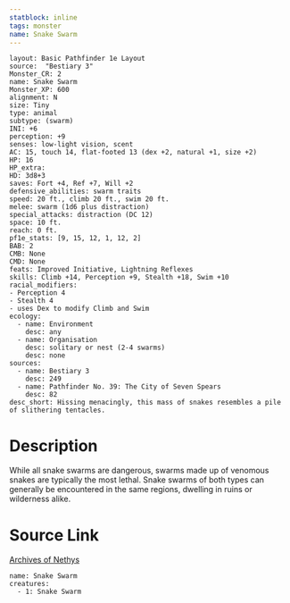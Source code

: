 ```yaml
---
statblock: inline
tags: monster
name: Snake Swarm
---
```

```statblock
layout: Basic Pathfinder 1e Layout
source:  "Bestiary 3"
Monster_CR: 2
name: Snake Swarm
Monster_XP: 600
alignment: N
size: Tiny
type: animal
subtype: (swarm)
INI: +6
perception: +9
senses: low-light vision, scent
AC: 15, touch 14, flat-footed 13 (dex +2, natural +1, size +2)
HP: 16
HP_extra: 
HD: 3d8+3
saves: Fort +4, Ref +7, Will +2
defensive_abilities: swarm traits
speed: 20 ft., climb 20 ft., swim 20 ft.
melee: swarm (1d6 plus distraction)
special_attacks: distraction (DC 12)
space: 10 ft.
reach: 0 ft.
pf1e_stats: [9, 15, 12, 1, 12, 2]
BAB: 2
CMB: None
CMD: None
feats: Improved Initiative, Lightning Reflexes
skills: Climb +14, Perception +9, Stealth +18, Swim +10
racial_modifiers:
- Perception 4
- Stealth 4
- uses Dex to modify Climb and Swim
ecology:
  - name: Environment
    desc: any
  - name: Organisation
    desc: solitary or nest (2-4 swarms)
    desc: none
sources:
  - name: Bestiary 3
    desc: 249
  - name: Pathfinder No. 39: The City of Seven Spears
    desc: 82
desc_short: Hissing menacingly, this mass of snakes resembles a pile of slithering tentacles.
```
# Description
While all snake swarms are dangerous, swarms made up of venomous snakes are typically the most lethal. Snake swarms of both types can generally be encountered in the same regions, dwelling in ruins or wilderness alike.
# Source Link
[Archives of Nethys](https://aonprd.com/MonsterDisplay.aspx?ItemName=Snake%20Swarm)
```encounter-table
name: Snake Swarm
creatures:
  - 1: Snake Swarm
```
